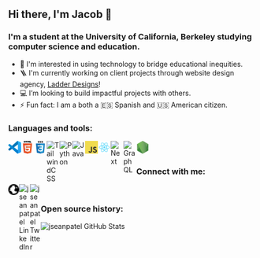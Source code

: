 ## **Hi there, I'm Jacob** 👋

### I'm a student at the University of California, Berkeley studying computer science and education.

- 📕 I'm interested in using technology to bridge educational inequities.
- 🪜 I'm currently working on client projects through website design agency, [Ladder Designs](https://ladderdesigns.co)!
- 💻 I’m looking to build impactful projects with others.
- ⚡ Fun fact: I am a both a 🇪🇸 Spanish and 🇺🇸 American citizen.

### Languages and tools:

[<img align="left" alt="Visual Studio Code" width="26px" src="https://raw.githubusercontent.com/github/explore/80688e429a7d4ef2fca1e82350fe8e3517d3494d/topics/visual-studio-code/visual-studio-code.png" />][visualstudiocode]
[<img align="left" alt="HTML5" width="26px" src="https://raw.githubusercontent.com/github/explore/80688e429a7d4ef2fca1e82350fe8e3517d3494d/topics/html/html.png" />][html5]
[<img align="left" alt="CSS3" width="26px" src="https://raw.githubusercontent.com/github/explore/80688e429a7d4ef2fca1e82350fe8e3517d3494d/topics/css/css.png" />][css3]
[<img align="left" alt="TailwindCSS" width="26px" src="https://upload.wikimedia.org/wikipedia/commons/thumb/d/d5/Tailwind_CSS_Logo.svg/2048px-Tailwind_CSS_Logo.svg.png" />][tailwindcss]
[<img align="left" alt="Python" width="26px" src="https://cdn.freebiesupply.com/logos/large/2x/python-5-logo-png-transparent.png" />][python]
[<img align="left" alt="Java" width="26px" src="https://classes.engineering.wustl.edu/cse231/core/images/2/26/Java.png" />][java]
[<img align="left" alt="JavaScript" width="26px" src="https://raw.githubusercontent.com/github/explore/80688e429a7d4ef2fca1e82350fe8e3517d3494d/topics/javascript/javascript.png" />][javascript]
[<img align="left" alt="React" width="26px" src="https://raw.githubusercontent.com/github/explore/80688e429a7d4ef2fca1e82350fe8e3517d3494d/topics/react/react.png" />][react]
[<img align="left" alt="Next" width="26px" src="https://www.rlogical.com/wp-content/uploads/2021/08/Rlogical-Blog-Images-thumbnail.png" />][next]
[<img align="left" alt="GraphQL" width="26px" src="https://upload.wikimedia.org/wikipedia/commons/thumb/1/17/GraphQL_Logo.svg/2048px-GraphQL_Logo.svg.png" />][graphql]
[<img  alt="Node.js" width="26px" src="https://raw.githubusercontent.com/github/explore/80688e429a7d4ef2fca1e82350fe8e3517d3494d/topics/nodejs/nodejs.png" />][node]

### Connect with me:

[<img align="left" alt="jseanpatel portfolio" width="22px" src="https://raw.githubusercontent.com/iconic/open-iconic/master/svg/globe.svg" />][website]
[<img align="left" alt="jseanpatel LinkedIn" width="22px" src="https://cdn.jsdelivr.net/npm/simple-icons@v3/icons/linkedin.svg" />][linkedin]
[<img align="left" alt="jseanpatel Twitter" width="22px" src="https://cdn.jsdelivr.net/npm/simple-icons@v3/icons/twitter.svg" />][twitter]

<br />

### Open source history:

  <img align="left" alt="jseanpatel GitHub Stats" src="https://github-readme-stats-jseanpatel.vercel.app/api?username=jseanpatel&show_icons=true&hide_border=true&count_private=true" />

<!--- Links: -->

[visualstudiocode]: https://code.visualstudio.com/?wt.mc_id=DX_841432
[html5]: https://code.visualstudio.com/?wt.mc_id=DX_841432
[css3]: https://developer.mozilla.org/en-US/docs/Web/CSS
[tailwindcss]: https://tailwindcss.com/
[python]: https://www.python.org/
[java]: https://www.java.com/en/
[javascript]: https://www.javascript.com/
[react]: https://reactjs.org/
[next]: https://nextjs.org/
[graphql]: https://graphql.org/
[node]: https://nodejs.org/en/
[website]: https://jseanpa.tel/
[twitter]: https://twitter.com/jseanpatel
[linkedin]: https://www.linkedin.com/in/jseanpatel/
